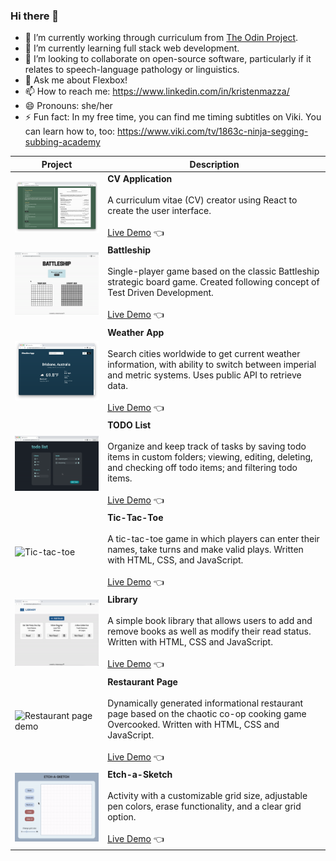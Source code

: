 ### Hi there 👋

- 🔭 I’m currently working through curriculum from [The Odin Project](https://www.theodinproject.com/).
- 🌱 I’m currently learning full stack web development.
- 👯 I’m looking to collaborate on open-source software, particularly if it relates to speech-language pathology or linguistics.
- 💬 Ask me about Flexbox!
- 📫 How to reach me: https://www.linkedin.com/in/kristenmazza/
- 😄 Pronouns: she/her
- ⚡ Fun fact: In my free time, you can find me timing subtitles on Viki. You can learn how to, too: https://www.viki.com/tv/1863c-ninja-segging-subbing-academy


Project | Description
--- | ---
| <img src="https://github.com/kristenmazza/cv-application/raw/main/src/assets/cv-app-screenshot.png" alt="Battleship demo" style="width: 300px;"/> | **CV Application** <br/><br/> A curriculum vitae (CV) creator using React to create the user interface. <br/><br/> [Live Demo](https://kristenmazza-cv-application.netlify.app/) :point_left:
| <img src="https://raw.githubusercontent.com/kristenmazza/battleship/main/src/images/battleship-demo.gif" alt="Battleship demo" style="width: 300px;"/> | **Battleship** <br/><br/> Single-player game based on the classic Battleship strategic board game. Created following concept of Test Driven Development. <br/><br/> [Live Demo](https://kristenmazza.github.io/battleship/) :point_left:
| <img src="https://github.com/kristenmazza/weather-app/raw/main/weather-app-ss.png" alt="Weather app screenshot" style="width: 300px;"/> | **Weather App** <br/><br/> Search cities worldwide to get current weather information, with ability to switch between imperial and metric systems. Uses public API to retrieve data. <br/><br/> [Live Demo](https://kristenmazza.github.io/weather-app/) :point_left:
| <img src="https://github.com/kristenmazza/todo-list/raw/main/todo-list-demo.gif" alt="Todo list demo" style="width: 300px;"/> | **TODO List** <br/><br/> Organize and keep track of tasks by saving todo items in custom folders; viewing, editing, deleting, and checking off todo items; and filtering todo items. <br/><br/> [Live Demo](https://kristenmazza.github.io/todo-list/) :point_left:
| <img src="https://i.ibb.co/B2XLpCC/tic-tac-toe-demo.gif" alt="Tic-tac-toe" style="width: 300px;"/> | **Tic-Tac-Toe** <br/><br/> A tic-tac-toe game in which players can enter their names, take turns and make valid plays. Written with HTML, CSS, and JavaScript. <br/><br/> [Live Demo](https://kristenmazza.github.io/tic-tac-toe/) :point_left:
| <img src="https://github.com/kristenmazza/library/blob/main/library-proj-demo.gif?raw=true" alt="Library demo" style="width: 300px;"/> | **Library** <br/><br/> A simple book library that allows users to add and remove books as well as modify their read status. Written with HTML, CSS and JavaScript. <br/><br/> [Live Demo](https://kristenmazza.github.io/library/) :point_left: |
<img src="https://github.com/kristenmazza/restaurant-page/blob/main/restaurant-page-demo.gif?raw=true" alt="Restaurant page demo" style="width: 300px;"/> | **Restaurant Page** <br/><br/> Dynamically generated informational restaurant page based on the chaotic co-op cooking game Overcooked. Written with HTML, CSS and JavaScript. <br/><br/> [Live Demo](https://kristenmazza.github.io/restaurant-page/) :point_left:
| <img src="https://github.com/kristenmazza/etch-a-sketch/raw/main/etch-a-sketch-demo.gif?raw=true" alt="Etch-a-Sketch demo" style="width: 300px;"/> | **Etch-a-Sketch** <br/><br/> Activity with a customizable grid size, adjustable pen colors, erase functionality, and a clear grid option. <br/><br/> [Live Demo](https://kristenmazza.github.io/etch-a-sketch/) :point_left:

